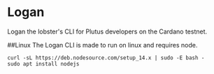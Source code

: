 # Logan
Logan the lobster's CLI for Plutus developers on the Cardano testnet.

##Linux
The Logan CLI is made to run on linux and requires node.
```
curl -sL https://deb.nodesource.com/setup_14.x | sudo -E bash -
sudo apt install nodejs
```

